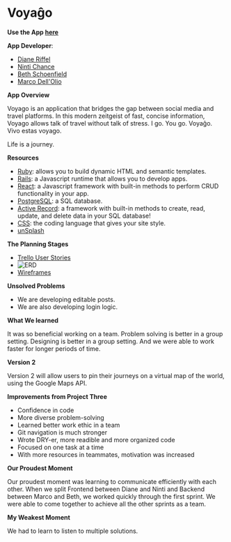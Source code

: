 # Voyaĝo

**Use the App [here](https://voyago.herokuapp.com/)**

**App Developer**: 
* [Diane Riffel](https://github.com/dcamriff)
* [Ninti Chance](https://github.com/nintichance)
* [Beth Schoenfield](https://github.com/bethschoenfeld)
* [Marco Dell'Olio](https://github.com/MarcoDellOlio) 

**App Overview**

Voyago is an application that bridges the gap between social media and travel platforms. In this modern zeitgeist of fast, concise information, Voyago allows talk of travel without talk of stress. I go. You go. Voyaĝo. Vivo estas voyago. 

Life is a journey. 

**Resources**

* [Ruby](http://handlebarsjs.com/): allows you to build dynamic HTML and semantic templates.
* [Rails](https://nodejs.org/en/): a Javascript runtime that allows you to develop apps.
* [React](https://expressjs.com/): a Javascript framework with built-in methods to perform CRUD functionality in your app.
* [PostgreSQL](https://www.mongodb.com/): a SQL database.
* [Active Record](https://www.mongodb.com/): a framework with built-in methods to create, read, update, and delete data in your SQL database!
* [CSS](https://expressjs.com/): the coding language that gives your site style.
* [unSplash](https://images.unsplash.com/photo-1509343256512-d77a5cb3791b?auto=format&fit=crop&w=750&q=80)

**The Planning Stages**

* [Trello User Stories](https://trello.com/b/ri018Yck/the-code-collective)
* ![ERD](https://i.imgur.com/zgmAhfs.png)
* [Wireframes](https://www.figma.com/file/bT131n3IUVRdWtxGFBrkORUY/fr!end-app-Wireframes?node-id=2%3A11)


**Unsolved Problems**

* We are developing editable posts.
* We are also developing login logic.

**What We learned**

It was so beneficial working on a team. Problem solving is better in a group setting. Designing is better in a group setting. And we were able to work faster for longer periods of time. 

**Version 2**

Version 2 will allow users to pin their journeys on a virtual map of the world, using the Google Maps API.

**Improvements from Project Three**
* Confidence in code
* More diverse problem-solving
* Learned better work ethic in a team
* Git navigation is much stronger
* Wrote DRY-er, more readible and more organized code
* Focused on one task at a time
* With more resources in teammates, motivation was increased


**Our Proudest Moment**

Our proudest moment was learning to communicate efficiently with each other. When we split Frontend between Diane and Ninti and Backend between Marco and Beth, we worked quickly through the first sprint. We were able to come together to achieve all the other sprints as a team.

**My Weakest Moment**

We had to learn to listen to multiple solutions.